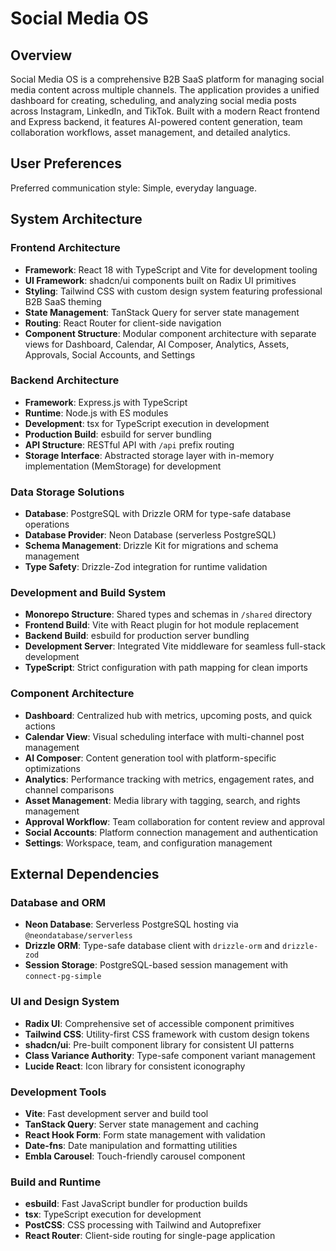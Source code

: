# Social Media OS

## Overview

Social Media OS is a comprehensive B2B SaaS platform for managing social media content across multiple channels. The application provides a unified dashboard for creating, scheduling, and analyzing social media posts across Instagram, LinkedIn, and TikTok. Built with a modern React frontend and Express backend, it features AI-powered content generation, team collaboration workflows, asset management, and detailed analytics.

## User Preferences

Preferred communication style: Simple, everyday language.

## System Architecture

### Frontend Architecture
- **Framework**: React 18 with TypeScript and Vite for development tooling
- **UI Framework**: shadcn/ui components built on Radix UI primitives
- **Styling**: Tailwind CSS with custom design system featuring professional B2B SaaS theming
- **State Management**: TanStack Query for server state management
- **Routing**: React Router for client-side navigation
- **Component Structure**: Modular component architecture with separate views for Dashboard, Calendar, AI Composer, Analytics, Assets, Approvals, Social Accounts, and Settings

### Backend Architecture
- **Framework**: Express.js with TypeScript
- **Runtime**: Node.js with ES modules
- **Development**: tsx for TypeScript execution in development
- **Production Build**: esbuild for server bundling
- **API Structure**: RESTful API with `/api` prefix routing
- **Storage Interface**: Abstracted storage layer with in-memory implementation (MemStorage) for development

### Data Storage Solutions
- **Database**: PostgreSQL with Drizzle ORM for type-safe database operations
- **Database Provider**: Neon Database (serverless PostgreSQL)
- **Schema Management**: Drizzle Kit for migrations and schema management
- **Type Safety**: Drizzle-Zod integration for runtime validation

### Development and Build System
- **Monorepo Structure**: Shared types and schemas in `/shared` directory
- **Frontend Build**: Vite with React plugin for hot module replacement
- **Backend Build**: esbuild for production server bundling
- **Development Server**: Integrated Vite middleware for seamless full-stack development
- **TypeScript**: Strict configuration with path mapping for clean imports

### Component Architecture
- **Dashboard**: Centralized hub with metrics, upcoming posts, and quick actions
- **Calendar View**: Visual scheduling interface with multi-channel post management
- **AI Composer**: Content generation tool with platform-specific optimizations
- **Analytics**: Performance tracking with metrics, engagement rates, and channel comparisons
- **Asset Management**: Media library with tagging, search, and rights management
- **Approval Workflow**: Team collaboration for content review and approval
- **Social Accounts**: Platform connection management and authentication
- **Settings**: Workspace, team, and configuration management

## External Dependencies

### Database and ORM
- **Neon Database**: Serverless PostgreSQL hosting via `@neondatabase/serverless`
- **Drizzle ORM**: Type-safe database client with `drizzle-orm` and `drizzle-zod`
- **Session Storage**: PostgreSQL-based session management with `connect-pg-simple`

### UI and Design System
- **Radix UI**: Comprehensive set of accessible component primitives
- **Tailwind CSS**: Utility-first CSS framework with custom design tokens
- **shadcn/ui**: Pre-built component library for consistent UI patterns
- **Class Variance Authority**: Type-safe component variant management
- **Lucide React**: Icon library for consistent iconography

### Development Tools
- **Vite**: Fast development server and build tool
- **TanStack Query**: Server state management and caching
- **React Hook Form**: Form state management with validation
- **Date-fns**: Date manipulation and formatting utilities
- **Embla Carousel**: Touch-friendly carousel component

### Build and Runtime
- **esbuild**: Fast JavaScript bundler for production builds
- **tsx**: TypeScript execution for development
- **PostCSS**: CSS processing with Tailwind and Autoprefixer
- **React Router**: Client-side routing for single-page application